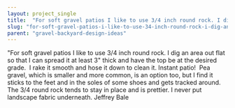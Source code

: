 ```yaml
---
layout: project_single
title:  "For soft gravel patios I like to use 3/4 inch round rock. I dig an area out flat so that I can spread it at least 3 thick and have the top be at the desired grade.  I rake it smooth and hose it down to clean it. Instant patio!  Pea gravel, which"
slug: "for-soft-gravel-patios-i-like-to-use-34-inch-round-rock-i-dig-an-area"
parent: "gravel-backyard-design-ideas"
---
```

"For soft gravel patios I like to use 3/4 inch round rock. I dig an area out flat so that I can spread it at least 3" thick and have the top be at the desired grade.  I rake it smooth and hose it down to clean it. Instant patio!  Pea gravel, which is smaller and more common, is an option too, but I find it sticks to the feet and in the soles of some shoes and gets tracked around. The 3/4 round rock tends to stay in place and is prettier. I never put landscape fabric underneath. Jeffrey Bale